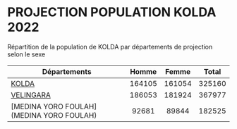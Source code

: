 # PROJECTION POPULATION KOLDA 2022
	
Répartition de la population de KOLDA par départements de projection selon le sexe
	
| Départements  | Homme | Femme | Total |
| --------- |:-----:|:-----:|:-----:|
| [KOLDA](KOLDA) | 164105 | 161054 | 325160 |
| [VELINGARA](VELINGARA) | 186053 | 181924 | 367977 |
| [MEDINA YORO FOULAH](MEDINA YORO FOULAH) | 92681 | 89844 | 182525 |
